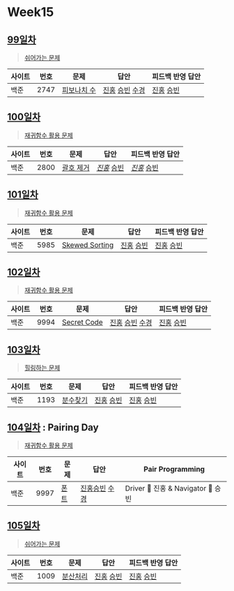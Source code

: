 # Week15

## [99일차](Day99)

> [쉬어가는 문제](https://www.acmicpc.net/group/workbook/view/9797/32477)

| 사이트 | 번호 | 문제                 | 답안                | 피드백 반영 답안    |
| ------ | ---- | -------------------- | ------------------- | ------------------- |
| 백준   | 2747    | [피보나치 수](https://www.acmicpc.net/problem/2747) | [진홍](Day99/boj2747_kjh.java) [승빈](Day99/boj2747_wsb.java) [수경](https://github.com/sukyeongh/Algorithm/blob/master/20210502/boj2747_hsk.js) | [진홍](Day99/boj2747_kjh_fb.java) [승빈](Day99/boj2747_wsb.java) |

## [100일차](Day100)

> [재귀함수 활용 문제](https://www.acmicpc.net/group/workbook/view/9797/32517)

| 사이트 | 번호 | 문제                 | 답안                | 피드백 반영 답안    |
| ------ | ---- | -------------------- | ------------------- | ------------------- |
| 백준   | 2800 | [괄호 제거](https://www.acmicpc.net/problem/2800) | *[진홍](Day100/boj2800_kjh.java)* [승빈](Day100/boj2800_wsb.java) | *[진홍](Day100/boj2800_kjh_fb.java)* [승빈](Day100/boj2800_wsb_fb.java) |

## [101일차](Day101)

> [재귀함수 활용 문제](https://www.acmicpc.net/group/workbook/view/9797/32542)

| 사이트 | 번호 | 문제                 | 답안                | 피드백 반영 답안    |
| ------ | ---- | -------------------- | ------------------- | ------------------- |
| 백준   | 5985    | [Skewed Sorting](https://www.acmicpc.net/problem/5985) | [진홍](Day101/boj5985_kjh.java) [승빈](Day101/boj5985_wsb.java) | [진홍](Day101/boj5985_kjh_fb.java) [승빈](Day101/boj5985_wsb.java) |

## [102일차](Day102)

> [재귀함수 활용 문제](https://www.acmicpc.net/group/workbook/view/9797/32578)

| 사이트 | 번호 | 문제                 | 답안                | 피드백 반영 답안    |
| ------ | ---- | -------------------- | ------------------- | ------------------- |
| 백준   | 9994 | [Secret Code](https://www.acmicpc.net/problem/9994) | [진홍](Day102/boj9994_kjh.java) [승빈](Day102/boj9994_wsb.java) [수경](https://github.com/sukyeongh/Algorithm/blob/master/20210514/boj9994_hsk.js) | [진홍](Day102/boj9994_kjh_fb.java) [승빈](Day102/boj9994_wsb.java) |

## [103일차](Day103)

> [힐링하는 문제](https://www.acmicpc.net/group/workbook/view/9797/32592)

| 사이트 | 번호 | 문제                 | 답안                | 피드백 반영 답안    |
| ------ | ---- | -------------------- | ------------------- | ------------------- |
| 백준   | 1193    | [분수찾기](https://www.acmicpc.net/problem/1193) | [진홍](Day103/boj1193_kjh.java) [승빈](Day103/boj1193_wsb.java) | [진홍](Day103/boj1193_kjh.java) [승빈](Day103/boj1193_wsb.java) |

## [104일차](Day104) : Pairing Day

> [재귀함수 활용 문제](https://www.acmicpc.net/group/workbook/view/9797/32630)

| 사이트 | 번호 | 문제                 | 답안                | Pair Programming    |
| ------ | ---- | -------------------- | ------------------- | ------------------- |
| 백준   | 9997 | [폰트](https://www.acmicpc.net/problem/9997) | [진홍승빈](Day104/boj9997_kjhwsb.java) [수경](https://github.com/sukyeongh/Algorithm/blob/master/20210517/boj9997_hsk.js) | Driver 🚗 진홍 & Navigator 🧭 승빈 |

## [105일차](Day105)

> [쉬어가는 문제](https://www.acmicpc.net/group/workbook/view/9797/32659)

| 사이트 | 번호 | 문제                 | 답안                | 피드백 반영 답안    |
| ------ | ---- | -------------------- | ------------------- | ------------------- |
| 백준   | 1009    | [분산처리](https://www.acmicpc.net/problem/1009) | [진홍](Day105/boj1009_kjh.java) [승빈](Day105/boj1009_wsb.java) | [진홍](Day105/boj1009_kjh_fb.java) [승빈](Day105/boj1009_wsb_fb.java) |

